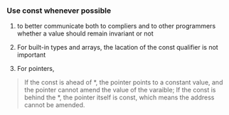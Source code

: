 ### Use **const** whenever possible

1. to better communicate both to compliers and to other programmers whether a value should remain invariant or not

2. For built-in types and arrays, the lacation of the const qualifier is not important

3. For pointers,

> If the const is ahead of \*, the pointer points to a constant value, and the pointer cannot amend the value of the varaible;
> If the const is behind the \*, the pointer itself is const, which means the address cannot be amended.